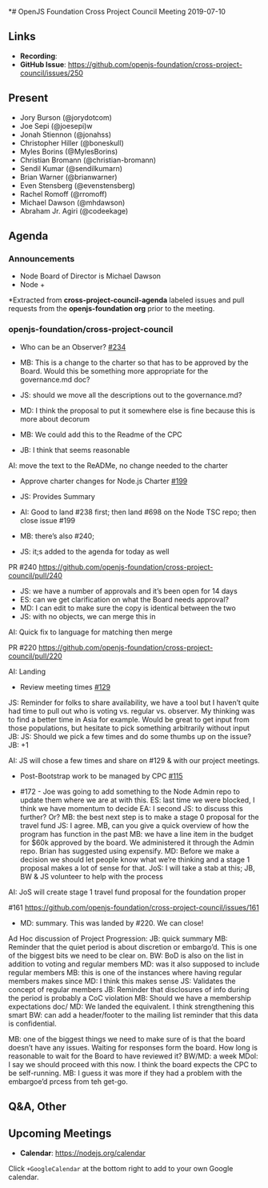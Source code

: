 
*# OpenJS Foundation Cross Project Council Meeting 2019-07-10

## Links

* **Recording**:  
* **GitHub Issue**: https://github.com/openjs-foundation/cross-project-council/issues/250

## Present

- Jory Burson (@jorydotcom)
- Joe Sepi (@joesepi)w
- Jonah Stiennon (@jonahss)
- Christopher Hiller (@boneskull)
- Myles Borins (@MylesBorins)
- Christian Bromann (@christian-bromann)
- Sendil Kumar (@sendilkumarn)
- Brian Warner (@brianwarner)
- Even Stensberg (@evenstensberg)
- Rachel Romoff (@rromoff)
- Michael Dawson (@mhdawson)
- Abraham Jr. Agiri (@codeekage) 

## Agenda

### Announcements
 
- Node Board of Director is Michael Dawson
- Node + 

*Extracted from **cross-project-council-agenda** labeled issues and pull requests from the **openjs-foundation org** prior to the meeting.

### openjs-foundation/cross-project-council

* Who can be an Observer? [#234](https://github.com/openjs-foundation/cross-project-council/issues/234)

* MB: This is a change to the charter so that has to be approved by the Board. Would this be something more appropriate for the governance.md doc?
* JS: should we move all the descriptions out to the governance.md?
* MD: I think the proposal to put it somewhere else is fine because this is more about decorum
* MB: We could add this to the Readme of the CPC
* JB: I think that seems reasonable

AI: move the text to the ReADMe, no change needed to the charter

* Approve charter changes for Node.js Charter [#199](https://github.com/openjs-foundation/cross-project-council/issues/199)

* JS: Provides Summary
* AI: Good to land #238 first; then land #698 on the Node TSC repo; then close issue #199
* MB: there’s also #240;
* JS: it;s added to the agenda for today as well 

PR #240
https://github.com/openjs-foundation/cross-project-council/pull/240
* JS: we have a number of approvals and it’s been open for 14 days
* ES: can we get clarification on what the Board needs approval?
* MD: I can edit to make sure the copy is identical between the two
* JS: with no objects, we can merge this in

AI: Quick fix to language for matching then merge

PR #220
https://github.com/openjs-foundation/cross-project-council/pull/220

AI: Landing

* Review meeting times [#129](https://github.com/openjs-foundation/cross-project-council/issues/129)

JS: Reminder for folks to share availability, we have a tool but I haven’t quite had time to pull out who is voting vs. regular vs. observer. My thinking was to find a better time in Asia for example. Would be great to get input from those populations, but hesitate to pick something arbitrarily without input
JB: 
JS: Should we pick a few times and do some thumbs up on the issue?
JB: +1 

AI: JS will chose a few times and share on #129 & with our project meetings. 

* Post-Bootstrap work to be managed by CPC [#115](https://github.com/openjs-foundation/cross-project-council/issues/115)

* #172 - Joe was going to add something to the Node Admin repo to update them where we are at with this. 
ES: last time we were blocked, I think we have momentum to decide
EA: I second
JS: to discuss this further? Or?
MB: the best next step is to make a stage 0 proposal for the travel fund
JS: I agree. MB, can you give a quick overview of how the program has function in the past
MB: we have a line item in the budget for $60k approved by the board. We administered it through the Admin repo. Brian has suggested using expensify.
MD: Before we make a decision we should let people know what we’re thinking and a stage 1 proposal makes a lot of sense for that. 
JoS: I will take a stab at this; JB, BW & JS volunteer to help with the process

AI: JoS will create stage 1 travel fund proposal for the foundation proper

#161
https://github.com/openjs-foundation/cross-project-council/issues/161

* MD: summary. This was landed by #220. We can close!

Ad Hoc discussion of Project Progression:
JB: quick summary
MB: Reminder that the quiet period is about discretion or embargo’d. This is one of the biggest bits we need to be clear on.
BW: BoD is also on the list in addition to voting and regular members
MD: was it also supposed to include regular members
MB: this is one of the instances where having regular members makes since
MD: I think this makes sense
JS: Validates the concept of regular members 
JB: Reminder that disclosures of info during the period is probably a CoC violation
MB: Should we have a membership expectations doc/
MD: We landed the equivalent. I think strengthening this smart
BW: can add a header/footer to the mailing list reminder that this data is confidential. 

MB: one of the biggest things we need to make sure of is that the board doesn’t have any issues. Waiting for responses form the board. How long is reasonable to wait for the Board to have reviewed it?
BW/MD: a week
MDol: I say we should proceed with this now. I think the board expects the CPC to be self-running. 
MB: I guess it was more if they had a problem with the embargoe’d prcess from teh get-go. 

 

## Q&A, Other

## Upcoming Meetings

* **Calendar**: https://nodejs.org/calendar

Click `+GoogleCalendar` at the bottom right to add to your own Google calendar.


